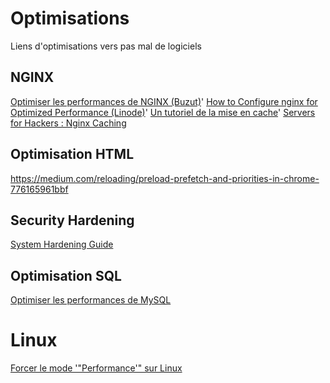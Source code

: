 # Optimisations 
 
Liens d'optimisations vers pas mal de logiciels 
 
## NGINX
 
[Optimiser les performances de NGINX (Buzut)](https://buzut.fr/optimiser-nginx/)' 
[How to Configure nginx for Optimized Performance (Linode)](https://www.linode.com/docs/websites/nginx/configure-nginx-for-optimized-performance)' 
[Un tutoriel de la mise en cache](https://www.mnot.net/cache_docs/)' 
[Servers for Hackers : Nginx Caching](https://serversforhackers.com/nginx-caching) 
 
## Optimisation HTML
 
<https://medium.com/reloading/preload-prefetch-and-priorities-in-chrome-776165961bbf> 
 
## Security Hardening 
 
[System Hardening Guide](https://n0where.net/system-hardening-guide/) 
 
## Optimisation SQL 
 
[Optimiser les performances de MySQL](https://buzut.fr/optimiser-performances-de-mysql/) 
 
# Linux 
 
[Forcer le mode '"Performance'" sur Linux](https://askubuntu.com/questions/523640/how-i-can-disable-cpu-frequency-scaling-and-set-the-system-to-performance) 
